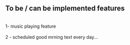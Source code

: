 ## To be / can be implemented features

<br>
1- music playing feature 
</br>
<br>
2 - scheduled good mrning text every day...
</br>
